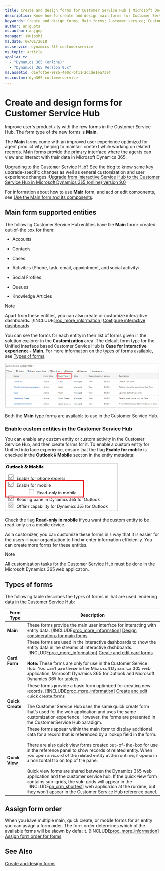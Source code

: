 ```yaml
---
title: Create and design forms for Customer Service Hub | Microsoft Docs
description: Know how to create and design main forms for Customer Service Hub
keywords: Create and design forms; Main forms; Customer service; Customer Service Hub; Dynamics 365; Main form supported entities; Types of forms; Assign form order  
author: anjgupta
ms.author: anjgup
manager: shujoshi
ms.date: 06/01/2018
ms.service: dynamics-365-customerservice
ms.topic: article
applies_to: 
  - "Dynamics 365 (online)"
  - "Dynamics 365 Version 9.x"
ms.assetid: d1efcf5e-988b-4e0c-bf11-2dcde1ea739f
ms.custom: dyn365-customerservice
---
```


# Create and design forms for Customer Service Hub
Improve user's productivity with the new forms in the Customer Service Hub. The form type of the new forms is **Main**. 

The **Main** forms come with an improved user experience optimized for agent productivity, helping to maintain context while working on related records. Main forms provide the primary interface where the agents can view and interact with their data in Microsoft Dynamics 365.

Upgrading to the Customer Service Hub? See the blog to know some key upgrade-specific changes as well as general customization and user experience changes :[Upgrade from Interactive Service Hub to the Customer Service Hub in Microsoft Dynamics 365 (online) version 9.0](upgrade-ish-csh.md)

For information about how to use **Main** form, and add or edit components, see [Use the Main form and its components](../customize/use-main-form-and-components.md).

## Main form supported entities

The following Customer Service Hub entities have the **Main** forms created out-of-the box for them: 

- Accounts  

- Contacts  

- Cases  

- Activities (Phone, task, email, appointment, and social activity)  

- Social Profiles  

- Queues

- Knowledge Articles  

> [!NOTE]
>  Apart from these entities, you can also create or customize interactive dashboards. [!INCLUDE[proc_more_information](../includes/proc-more-information.md)] [Configure interactive dashboards](configure-interactive-dashboards-customer-service-hub.md)

You can see the forms for each entity in their list of forms given in the solution explorer in the **Customization** area. The default form type for the Unified interface based Customer Service Hub is **Case for Interactive experience - Main**. For more information on the types of forms available, see [Types of forms](#types-of-forms).

![form-type](media/form-type-csh.png "See Form type")

Both the **Main** type forms are available to use in the Customer Service Hub.

### Enable custom entities in the Customer Service Hub
You can enable any custom entity or custom activity in the Customer Service Hub, and then create forms for it. To enable a custom entity for Unified interface experience, ensure that the flag **Enable for mobile** is checked in the **Outlook & Mobile** section in the entity metadata:

![enable-custom-entity](media/enable-custom-entity.png "Enable custom entity")

Check the flag **Read-only in mobile** if you want the custom entity to be read-only on a mobile device.

As a customizer, you can customize these forms in a way that it is easier for the users in your organization to find or enter information efficiently. You can create more forms for these entities.  

> [!NOTE]
> All customization tasks for the Customer Service Hub must be done in the Microsoft Dynamics 365 web application.

## Types of forms  
 The following table describes the types of forms in that are used rendering data in the Customer Service Hub:  


|    Form Type     |                                                                                                                                                                                                                                                                                                                                                                  Description                                                                                                                                                                                                                                                                                                                                                                   |
|------------------|------------------------------------------------------------------------------------------------------------------------------------------------------------------------------------------------------------------------------------------------------------------------------------------------------------------------------------------------------------------------------------------------------------------------------------------------------------------------------------------------------------------------------------------------------------------------------------------------------------------------------------------------------------------------------------------------------------------------------------------------|
|     **Main**     |                                                                                                                                                                                                                                                These forms provide the main user interface for interacting with entity data. [!INCLUDE[proc_more_information](../includes/proc-more-information.md)] [Design considerations for main forms](../customize/design-considerations-main-forms.md).                                                                                                                                                                                                                                                 |
|  **Card Form**   |                                                                                                                   These forms are used in the interactive dashboards to show the entity data in the streams of interactive dashboards. [!INCLUDE[proc_more_information](../includes/proc-more-information.md)] [Create and edit card forms](../customize/create-edit-quick-create-forms.md) <br /><br />  **Note:** These forms are only for use in the Customer Service Hub. You can’t use these in the Microsoft Dynamics 365 web application, Microsoft Dynamics 365 for Outlook and Microsoft Dynamics 365 for tablets.                                                                                                                    |
| **Quick Create** |                                                                                                                                          These forms provide a basic form optimized for creating new records. [!INCLUDE[proc_more_information](../includes/proc-more-information.md)] [Create and edit quick create forms](../customize/create-edit-quick-view-forms.md)<br /><br /> The Customer Service Hub uses the same quick create form that’s used for the web application and uses the same customization experience. However, the forms are presented in the Customer Service Hub paradigm.                                                                                                                                           |
|  **Quick View**  | These forms appear within the main form to display additional data for a record that is referenced by a lookup field in the form.<br /><br /> There are also quick view forms created out-of-the-box for use in the reference panel to show records of related entity. When you open a record of the related entity at the runtime, it opens in a horizontal tab on top of the pane.<br /><br /> Quick view forms are shared between the Dynamics 365 web application and the customer service hub. If the quick view form contains sub-grids, the sub-grids will appear in the [!INCLUDE[pn_crm_shortest](../includes/pn-crm-shortest.md)] web application at the runtime, but they won’t appear in the Customer Service Hub reference panel. |

## Assign form order  
 When you have multiple main, quick create, or mobile forms for an entity you can assign a form order. The form order determines which of the available forms will be shown by default. [!INCLUDE[proc_more_information](../includes/proc-more-information.md)] [Assign form order for forms](../customize/assign-form-order.md)  

## See Also  
[Create and design forms](../customize/create-design-forms.md)   

